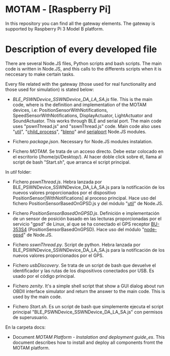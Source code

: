 # **MOTAM - [Raspberry Pi]** #

In this repository you can find all the gateway elements. The gateway is supported by Raspberry Pi 3 Model B platform.


# Description of every developed file #

There are several Node.JS files, Python scripts and bash scripts. The main code is written in Node.JS, and this calls to the differents scripts when it is neccesary to make certain tasks.

Every file related with the gateway (those used for real functionality and those used for simulation) is stated below:

- *BLE_PSWNDevice_SSWNDevice_DA_LA_SA.js* file. This is the main code, where is the definition and implementation of the MOTAM devices, i.e: PositionSensorWithNotifications, SpeedSensorWithNotifications, DisplayActuator, LightActuator and SoundActuator. This works through BLE and serial port. The main code uses "pswnThread.js" and "sswnThread.js" code. Main code also uses "[util](https://nodejs.org/api/util.html)", "[child_process](https://nodejs.org/api/child_process.html)", "[bleno](https://www.npmjs.com/package/bleno)" and [serialport](https://www.npmjs.com/package/serialport) Node.JS modules.

- Fichero *package.json*. Necessary for Node.JS modules instalation.

- Fichero *MOTAM*. Se trata de un acceso directo. Debe estar colocado en el escritorio (/home/pi/Desktop/). Al hacer doble click sobre él, llama al script de bash "Start.sh", que arranca el script principal.


In *util* folder:

- Fichero *pswnThread.js*. Hebra lanzada por BLE_PSWNDevice_SSWNDevice_DA_LA_SA.js para la notificación de los nuevos valores proporcionados por el dispositivo PositionSensor[WithNotifications] al proceso principal. Hace uso del fichero PositionSensorBasedOnGPSD.js y del módulo "[util](https://nodejs.org/api/util.html)" de Node.JS.

- Fichero *PositionSensorBasedOnGPSD.js*. Definición e implementación de un sensor de posición basado en las lecturas proporcionadas por el servicio "gpsd" de Linux, al que se ha conectado el GPS receptor [BU-353S4](http://usglobalsat.com/p-688-bu-353-s4.aspx) (PositionSensorBasedOnGPSD). Hace uso del módulo "[node-gpsd](https://www.npmjs.com/package/node-gpsd)" de Node.JS.

- Fichero *sswnThread.py*. Script de python. Hebra lanzada por BLE_PSWNDevice_SSWNDevice_DA_LA_SA.js para la notificación de los nuevos valores proporcionados por el GPS.

- Fichero *usbDiscovery*. Se trata de un script de bash que devuelve el identificador y las rutas de los dispositivos conectados por USB. Es usado por el código principal.

- Fichero *zenity*. It's a simple shell script that show a GUI dialog about run OBDII interface simulator and return the answer to the main code. This is used by the main code.

- Fichero *Start.sh*. Es un script de bash que simplemente ejecuta el script principal "BLE_PSWNDevice_SSWNDevice_DA_LA_SA.js" con permisos de superusuario.

En la carpeta docs:

- Document *MOTAM Platform - Instalation and deployment guide_es*. This document describes how to install and deploy all components fromt the MOTAM platform.
